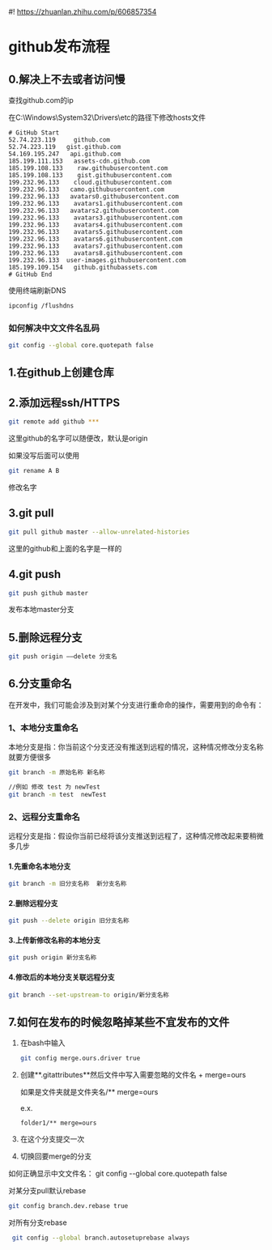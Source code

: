 #! https://zhuanlan.zhihu.com/p/606857354

# github发布流程

## 0.解决上不去或者访问慢

查找github.com的ip

在C:\Windows\System32\Drivers\etc的路径下修改hosts文件

```
# GitHub Start
52.74.223.119     github.com
52.74.223.119   gist.github.com
54.169.195.247   api.github.com
185.199.111.153   assets-cdn.github.com
185.199.108.133    raw.githubusercontent.com
185.199.108.133    gist.githubusercontent.com
199.232.96.133    cloud.githubusercontent.com
199.232.96.133   camo.githubusercontent.com
199.232.96.133   avatars0.githubusercontent.com
199.232.96.133    avatars1.githubusercontent.com
199.232.96.133   avatars2.githubusercontent.com
199.232.96.133    avatars3.githubusercontent.com
199.232.96.133    avatars4.githubusercontent.com
199.232.96.133    avatars5.githubusercontent.com
199.232.96.133    avatars6.githubusercontent.com
199.232.96.133    avatars7.githubusercontent.com
199.232.96.133    avatars8.githubusercontent.com
199.232.96.133  user-images.githubusercontent.com
185.199.109.154   github.githubassets.com
# GitHub End
```

使用终端刷新DNS

```bash
ipconfig /flushdns
```

### 如何解决中文文件名乱码

```bash
git config --global core.quotepath false
```



## 1.在github上创建仓库

## 2.添加远程ssh/HTTPS

```bash
git remote add github ***
```

这里github的名字可以随便改，默认是origin

如果没写后面可以使用

```bash
git rename A B
```

修改名字

## 3.git pull

```bash
git pull github master --allow-unrelated-histories
```

这里的github和上面的名字是一样的

## 4.git push

```bash
git push github master
```

发布本地master分支

## 5.删除远程分支

```bash
git push origin ——delete 分支名
```

## 6.分支重命名

在开发中，我们可能会涉及到对某个分支进行重命命的操作，需要用到的命令有：

### 1、本地分支重命名

本地分支是指：你当前这个分支还没有推送到远程的情况，这种情况修改分支名称就要方便很多

```bash
git branch -m 原始名称 新名称

//例如 修改 test 为 newTest
git branch -m test  newTest
```

### 2、远程分支重命名

远程分支是指：假设你当前已经将该分支推送到远程了，这种情况修改起来要稍微多几步

#### 1.先重命名本地分支

```bash
git branch -m 旧分支名称  新分支名称
```

#### 2.删除远程分支

```bash
git push --delete origin 旧分支名称
```

#### 3.上传新修改名称的本地分支

```bash
git push origin 新分支名称
```

#### 4.修改后的本地分支关联远程分支

```bash
git branch --set-upstream-to origin/新分支名称
```

## 7.如何在发布的时候忽略掉某些不宜发布的文件

1. 在bash中输入

   ```bash
   git config merge.ours.driver true  
   ```

2. 创建**.gitattributes**然后文件中写入需要忽略的文件名 + merge=ours

   如果是文件夹就是文件夹名/** merge=ours

   e.x.

   ```
   folder1/** merge=ours
   ```

3. 在这个分支提交一次

4. 切换回要merge的分支

   

如何正确显示中文文件名：
git config --global core.quotepath false



对某分支pull默认rebase

```bash
git config branch.dev.rebase true
```

对所有分支rebase 

```bash
 git config --global branch.autosetuprebase always
```

